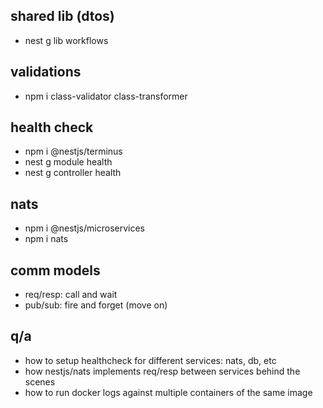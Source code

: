 ## shared lib (dtos)
- nest g lib workflows

## validations
- npm i class-validator class-transformer


## health check
- npm i @nestjs/terminus
- nest g module health
- nest g controller health

## nats
- npm i @nestjs/microservices
- npm i nats

## comm models
- req/resp: call and wait
- pub/sub: fire and forget (move on)

## q/a
- how to setup healthcheck for different services: nats, db, etc
- how nestjs/nats implements req/resp between services behind the scenes
- how to run docker logs against multiple containers of the same image